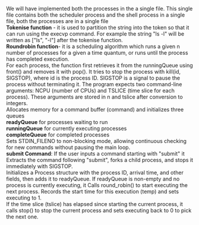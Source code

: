 We will have implemented both the processes in the a single file. This single file contains both the scheduler process and the shell process in a single file, both the processes are in a single file <br>
**Tokenise function** - it is used to partition the string into the token so that it can run using the execvp command. For example the string "ls -l" will be written as ["ls", "-l"] after the tokenise function. <br>
**Roundrobin function**- it is a scheduling algorithm which runs a given n number of processes for a given a time quantum, or runs until the process has completed execution.<br>
For each process, the function first retrieves it from the runningQueue using front() and removes it with pop(). It tries to stop the process with kill(id, SIGSTOP), where id is the process ID. SIGSTOP is a signal to pause the process without terminating it.
The program expects two command-line arguments: NCPU (number of CPUs) and TSLICE (time slice for each process). These arguments are stored in n and tslice after conversion to integers.<br>
Allocates memory for a command buffer (command) and initializes three queues <br>
**readyQueue** for processes waiting to run <br> **runningQueue** for currently executing processes<br> **completeQueue** for completed processes<br>
Sets STDIN_FILENO to non-blocking mode, allowing continuous checking for new commands without pausing the main loop.<br>
**submit Command**: If the user inputs a command starting with "submit" it Extracts the command following "submit", forks a child process, and stops it immediately with SIGSTOP.<br>
Initializes a Process structure with the process ID, arrival time, and other fields, then adds it to readyQueue. If readyQueue is non-empty and no process is currently executing, it Calls round_robin() to start executing the next process. Records the start time for this execution (temp) and sets executing to 1.<br>
If the time slice (tslice) has elapsed since starting the current process, it calls stop() to stop the current process and sets executing back to 0 to pick the next one.<br>
